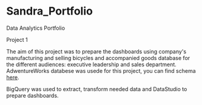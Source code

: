 # Sandra_Portfolio
Data Analytics Portfolio


Project 1 

The aim of this project was to prepare the dashboards using company's manufacturing and selling bicycles and accompanied goods database for the different audiences: executive leadership and sales department.
AdwentureWorks databese was usede for this project, you can find schema [here](https://i0.wp.com/improveandrepeat.com/wp-content/uploads/2018/12/AdvWorksOLTPSchemaVisio.png?ssl=1).

BigQuery was used to extract, transform needed data and DataStudio to prepare dashboards.



